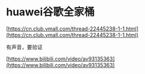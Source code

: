 # huawei谷歌全家桶





[https://cn.club.vmall.com/thread-22445238-1-1.html](https://cn.club.vmall.com/thread-22445238-1-1.html)


有声音，要验证



[https://www.bilibili.com/video/av93135363](https://www.bilibili.com/video/av93135363)






































